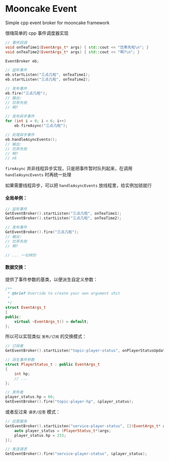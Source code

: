 # Mooncake Event

Simple cpp event broker for mooncake framework

很嗨简单的 cpp 事件调度器实现

```cpp
// 事件回调
void onTeaTime1(EventArgs_t* args) { std::cout << "饮茶先啦\n"; }
void onTeaTime2(EventArgs_t* args) { std::cout << "啊?\n"; }

EventBroker eb;

// 监听事件
eb.startListen("三点几啦", onTeaTime1);
eb.startListen("三点几啦", onTeaTime2);

// 发布事件
eb.fire("三点几啦");
// 输出:
// 饮茶先啦
// 啊?

// 发布异步事件
for (int i = 0; i < 6; i++)
    eb.fireAsync("三点几啦");

// 处理异步事件
eb.handleAsyncEvents();
// 输出:
// 饮茶先啦
// 啊?
// x6
```

`fireAsync` 并非线程异步实现，只是把事件暂时队列起来，在调用 `handleAsyncEvents` 时再统一处理

如果需要线程异步，可以把 `handleAsyncEvents` 放线程里，给实例加锁就行

#### 全局单例：

```cpp
// 监听事件
GetEventBroker().startListen("三点几啦", onTeaTime1);
GetEventBroker().startListen("三点几啦", onTeaTime2);

// 发布事件
GetEventBroker().fire("三点几啦");
// 输出:
// 饮茶先啦
// 啊?

// ... 一勾样的
```

#### 数据交换：

提供了事件参数的基类，以便派生自定义参数：

```cpp
/**
 * @brief Override to create your own argument shit
 *
 */
struct EventArgs_t
{
public:
    virtual ~EventArgs_t() = default;
};
```

所以可以实现类似 `发布/订阅` 的交换模式：

```cpp
// 订阅者
GetEventBroker().startListen("topic-player-status", onPlayerStatusUpdate);

// 派生事件参数
struct PlayerStatus_t : public EventArgs_t
{
    int hp;
    // ...
};

// 发布者
player_status.hp = 66;
GetEventBroker().fire("topic-player-hp", &player_status);
```

或者反过来 `请求/应答` 模式：

```cpp
// 应答服务
GetEventBroker().startListen("service-player-status", [](EventArgs_t* args){
    auto player_status = (PlayerStatus_t*)args;
    player_status.hp = 233;
});

// 发送请求
GetEventBroker().fire("service-player-status", &player_status);
```
